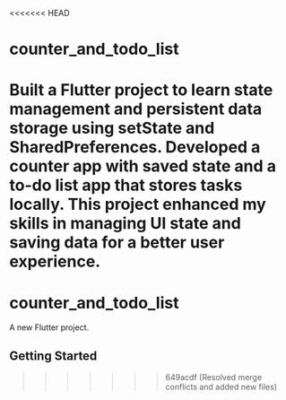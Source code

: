 <<<<<<< HEAD
# counter_and_todo_list

Built a Flutter project to learn state management and persistent data storage using setState and SharedPreferences. Developed a counter app with saved state and a to-do list app that stores tasks locally. This project enhanced my skills in managing UI state and saving data for a better user experience. 
=======
# counter_and_todo_list

A new Flutter project.

## Getting Started

>>>>>>> 649acdf (Resolved merge conflicts and added new files)



